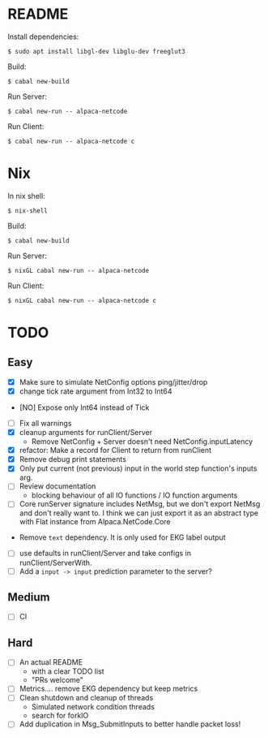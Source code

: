 
# README

Install dependencies:

    $ sudo apt install libgl-dev libglu-dev freeglut3

Build:

    $ cabal new-build

Run Server:

    $ cabal new-run -- alpaca-netcode

Run Client:

    $ cabal new-run -- alpaca-netcode c

# Nix

In nix shell:

    $ nix-shell

Build:

    $ cabal new-build

Run Server:

    $ nixGL cabal new-run -- alpaca-netcode

Run Client:

    $ nixGL cabal new-run -- alpaca-netcode c


# TODO

## Easy

* [X] Make sure to simulate NetConfig options ping/jitter/drop
* [X] change tick rate argument from Int32 to Int64
* [NO] Expose only Int64 instead of Tick
* [ ] Fix all warnings
* [X] cleanup arguments for runClient/Server
    * Remove NetConfig + Server doesn't need NetConfig.inputLatency
* [X] refactor: Make a record for Client to return from runClient
* [X] Remove debug print statements
* [X] Only put current (not previous) input in the world step function's inputs
  arg.
* [ ] Review documentation
    * blocking behaviour of all IO functions / IO function arguments
* [ ] Core runServer signature includes NetMsg, but we don't export NetMsg and
  don't really want to. I think we can just export it as an abstract type with
  Flat instance from Alpaca.NetCode.Core
* Remove `text` dependency. It is only used for EKG label output
* [ ]  use defaults in runClient/Server and take configs in runClient/ServerWith.
* [ ] Add a `input -> input` prediction parameter to the server?

## Medium

* [ ] CI

## Hard

* [ ] An actual README
    * with a clear TODO list
    * "PRs welcome"
* [ ] Metrics.... remove EKG dependency but keep metrics
* [ ] Clean shutdown and cleanup of threads
  * Simulated network condition threads
  * search for forkIO
* [ ] Add duplication in Msg_SubmitInputs to better handle packet loss!
